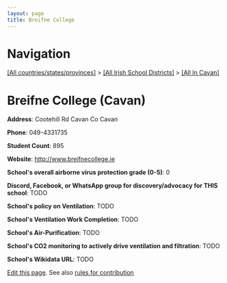 ```yaml
---
layout: page
title: Breifne College
---
```

# Navigation

[[All countries/states/provinces]](../../..) > [[All Irish School Districts]](../..) > [[All In Cavan]](..)

# Breifne College (Cavan)

**Address**: Cootehill Rd Cavan Co Cavan

**Phone**: 049-4331735

**Student Count**: 895

**Website**: <http://www.breifnecollege.ie>

**School's overall airborne virus protection grade (0-5)**: 0

**Discord, Facebook, or WhatsApp group for discovery/advocacy for THIS school**: TODO

**School's policy on Ventilation**: TODO

**School's Ventilation Work Completion**: TODO

**School's Air-Purification**: TODO

**School's CO2 monitoring to actively drive ventilation and filtration**: TODO

**School's Wikidata URL**: TODO


[Edit this page](https://github.com/ventilate-schools/Ireland/edit/main/./Cavan/Breifne_College.md). See also [rules for contribution](../../../contribution-rules/)